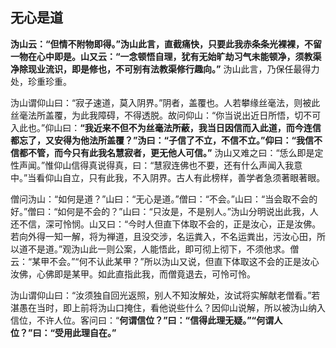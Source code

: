 ## 无心是道

__沩山云：“但情不附物即得。”沩山此言，直截痛快，只要此我赤条条光裸裸，不留一物在心中即是。山又云：“一念顿悟自理，犹有无始旷劫习气未能顿净，须教渠净除现业流识，即是修也，不可别有法教渠修行趣向。”__ 沩山此言，乃保任最得力处，珍重珍重。

沩山谓仰山曰：“寂子速道，莫入阴界。”阴者，盖覆也。人若攀缘丝毫法，则被此丝毫法所盖覆，为此我障碍，不得透脱。故问仰山：“你当说出近日所悟，切不可入此也。”仰山曰：__“我近来不但不为丝毫法所蔽，我当日因信而入此道，而今连信都忘了，又安得为他法所盖覆？”沩曰：“子信了不立，不信不立。”仰曰：“我信不信都不管，而今只有此我名慧寂者，更无他人可信。”__ 沩山又难之曰：“恁么即是定性声闻。”惟仰山信得真说得真，曰：“慧寂连佛也不要，还有什么声闻入我意中。”当看仰山自立，只有此我，不入阴界。古人有此榜样，善学者急须著眼著眼。

僧问沩山：“如何是道？”山曰：“无心是道。”僧曰：“不会。”山曰：“当会取不会的好。”僧曰：“如何是不会的？”山曰：“只汝是，不是别人。”沩山分明说出此我，人还不信，深可怜悯。山又曰：“今时人但直下体取不会的，正是汝心，正是汝佛。若向外得一知一解，将为禅道，且没交涉，名运粪入，不名运粪出，污汝心田，所以道不是道。”观沩山此一则公案，人能悟此，即可彻上彻下，不须他求。僧云：“某甲不会。”“何不认此某甲？”所以沩山又说，但直下体取这不会的正是汝心汝佛，心佛即是某甲。如此直指此我，而僧竟退去，可怜可怜。

沩山谓仰山曰：“汝须独自回光返照，别人不知汝解处，汝试将实解献老僧看。”若湛愚在当时，即上前将沩山口掩住，看他说些什么？因仰山说解，所以被沩山纳入信位，不许人位。客问曰：“__何谓信位？”曰：“信得此理无疑。”“何谓人位？”曰：“受用此理自在。”__
 